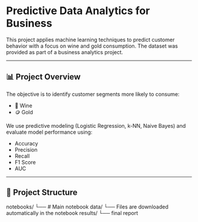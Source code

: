 # Predictive Data Analytics for Business

This project applies machine learning techniques to predict customer behavior with a focus on wine and gold consumption. The dataset was provided as part of a business analytics project.

---

## 📊 Project Overview

The objective is to identify customer segments more likely to consume:
- 🍷 Wine
- 🪙 Gold

We use predictive modeling (Logistic Regression, k-NN, Naive Bayes) and evaluate model performance using:
- Accuracy
- Precision
- Recall
- F1 Score
- AUC

---

## 📁 Project Structure

notebooks/
└── # Main notebook
data/
└── Files are downloaded automatically in the notebook
results/
└── final report